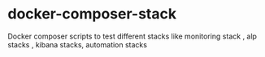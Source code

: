 # docker-composer-stack
Docker composer scripts to test different stacks like monitoring stack , alp stacks , kibana stacks, automation stacks
